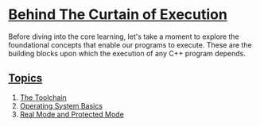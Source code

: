 # [Behind The Curtain of Execution](#Behind-the-curtain-of-execution)
Before diving into the core learning, let's take a moment to explore the foundational concepts that enable our programs to execute. These are the building blocks upon which the execution of any C++ program depends.

## [Topics](#topics)

1. [The Toolchain](#The-Tookchain)
2. [Operating System Basics](#Operation-System-Basics)
3. [Real Mode and Protected Mode](#real-mode-and-protected-mode)
